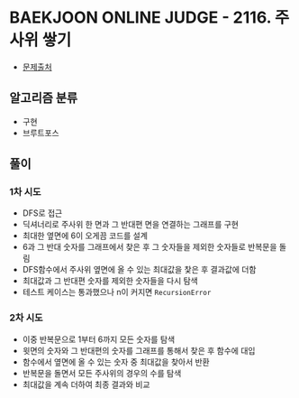 # BAEKJOON ONLINE JUDGE - 2116. 주사위 쌓기

* [문제출처](https://www.acmicpc.net/problem/2116 "2116. 주사위 쌓기")

## 알고리즘 분류
- 구현
- 브루트포스

## 풀이
### 1차 시도
- DFS로 접근
- 딕셔너리로 주사위 한 면과 그 반대편 면을 연결하는 그래프를 구현
- 최대한 옆면에 6이 오게끔 코드를 설계
- 6과 그 반대 숫자를 그래프에서 찾은 후 그 숫자들을 제외한 숫자들로 반복문을 돌림
- DFS함수에서 주사위 옆면에 올 수 있는 최대값을 찿은 후 결과값에 더함
- 최대값과 그 반대편 숫자를 제외한 숫자들을 다시 탐색
- 테스트 케이스는 통과했으나 n이 커지면 `RecursionError`

### 2차 시도
- 이중 반복문으로 1부터 6까지 모든 숫자를 탐색
- 윗면의 숫자와 그 반대편의 숫자를 그래프를 통해서 찾은 후 함수에 대입
- 함수에서 옆면에 올 수 있는 숫자 중 최대값을 찾아서 반환
- 반복문을 돌면서 모든 주사위의 경우의 수를 탐색
- 최대값을 계속 더하여 최종 결과와 비교
